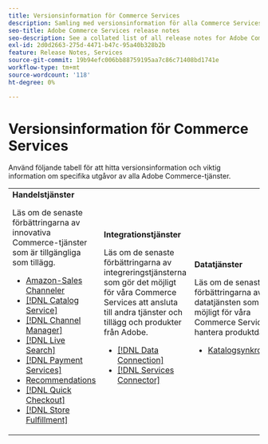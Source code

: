 ```yaml
---
title: Versionsinformation för Commerce Services
description: Samling med versionsinformation för alla Commerce Services
seo-title: Adobe Commerce Services release notes
seo-description: See a collated list of all release notes for Adobe Commerce Services and related data and integration services.
exl-id: 2d0d2663-275d-4471-b47c-95a40b328b2b
feature: Release Notes, Services
source-git-commit: 19b94efc006bb88759195aa7c86c71408bd1741e
workflow-type: tm+mt
source-wordcount: '118'
ht-degree: 0%

---
```


# Versionsinformation för Commerce Services

Använd följande tabell för att hitta versionsinformation och viktig information om specifika utgåvor av alla Adobe Commerce-tjänster.

<table>
  <tbody>
    <tr>
      <td><strong>Handelstjänster</strong>
        <p>Läs om de senaste förbättringarna av innovativa Commerce-tjänster som är tillgängliga som tillägg.</p>
          <ul>
            <li><a href="https://experienceleague.adobe.com/docs/commerce-channels/amazon/release-notes.html">Amazon-Sales Channeler</a></li>
            <li><a href="https://experienceleague.adobe.com/docs/commerce-merchant-services/catalog-service/release-notes.html">[!DNL Catalog Service]</a></li>
            <li><a href="https://experienceleague.adobe.com/docs/commerce-channels/channel-manager/release-notes.html">[!DNL Channel Manager]</a></li>
            <li><a href="https://experienceleague.adobe.com/docs/commerce-merchant-services/live-search/release-notes.html">[!DNL Live Search]</a></li>
            <li><a href="https://experienceleague.adobe.com/docs/commerce-merchant-services/payment-services/release-notes.html">[!DNL Payment Services]</a></li>
            <li><a href="https://experienceleague.adobe.com/docs/commerce-merchant-services/product-recommendations/release-notes.html">Recommendations</a></li>
            <li><a href="https://experienceleague.adobe.com/docs/commerce-merchant-services/quick-checkout/release-notes.html">[!DNL Quick Checkout]</a></li>
            <li><a href="https://experienceleague.adobe.com/docs/commerce-merchant-services/store-fulfillment/release-notes.html">[!DNL Store Fulfillment]</a></li>
          </ul>
        </td>
      <td><strong>Integrationstjänster</strong>
        <p>Läs om de senaste förbättringarna av integreringstjänsterna som gör det möjligt för våra Commerce Services att ansluta till andra tjänster och tillägg och produkter från Adobe.</p>
          <ul>
            <li><a href="https://experienceleague.adobe.com/docs/commerce-merchant-services/data-connection/release-notes.html">[!DNL Data Connection]</a></li>
            <li><a href="https://experienceleague.adobe.com/docs/commerce-merchant-services/user-guides/saas.html">[!DNL Services Connector]</a></li>
          </ul>
      </td>
      <td><strong>Datatjänster</strong>
        <p>Läs om de senaste förbättringarna av datatjänsten som gör det möjligt för våra Commerce Services att hantera produktdata.</p>
          <ul>
            <li><a href="https://experienceleague.adobe.com/docs/commerce-merchant-services/user-guides/data-services/catalog-sync.html">Katalogsynkronisering</a></li>
          </ul>
      </td>
    </tr>
  </tbody>
</table>
